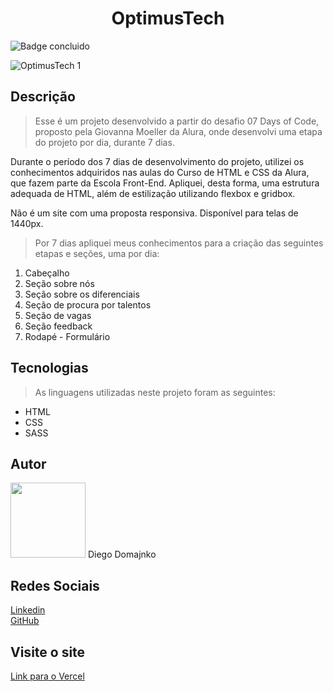 <h1 align="center">OptimusTech</h1>

![Badge concluido](https://img.shields.io/badge/STATUS-Concluido-green)

![OptimusTech 1](https://user-images.githubusercontent.com/120414128/215295307-c9e763f1-9328-40ba-ba2d-6840e577d81b.png#vitrinedev)

<h2>Descrição</h2>

> Esse é um projeto desenvolvido a partir do desafio 07 Days of Code, proposto pela Giovanna Moeller da Alura, onde desenvolvi uma etapa do projeto por dia, durante 7 dias.

Durante o período dos 7 dias de desenvolvimento do projeto, utilizei os conhecimentos adquiridos nas aulas do Curso de HTML e CSS da Alura, que fazem parte da Escola Front-End. Apliquei, desta forma, uma estrutura adequada de HTML, além de estilização utilizando flexbox e gridbox.

Não é um site com uma proposta responsiva. Disponível para telas de 1440px.

> Por 7 dias apliquei meus conhecimentos para a criação das seguintes etapas e seções, uma por dia:

<ol>
  <li>Cabeçalho</li>
  <li>Seção sobre nós</li>
  <li>Seção sobre os diferenciais</li>
  <li>Seção de procura por talentos</li>
  <li>Seção de vagas</li>
  <li>Seção feedback</li>
  <li>Rodapé - Formulário</li>
</ol>

<h2>Tecnologias</h2>

> As linguagens utilizadas neste projeto foram as seguintes:

<ul>
  <li>HTML</li>
  <li>CSS</li>
  <li>SASS</li>
</ul>

<h2>Autor</h2>
<img src="https://avatars.githubusercontent.com/u/120414128?v=4" width=120px>
Diego Domajnko

<h2>Redes Sociais</h2>
<p><a href="https://www.linkedin.com/in/diego-domajnko/">Linkedin</a>
<br>
<a href="https://github.com/diego-domajnko">GitHub</a></p>

<h2>Visite o site</h2>
<a href="https://optimus-tech-iota.vercel.app/">Link para o Vercel</a>
